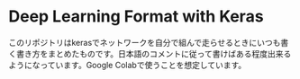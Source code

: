 # Deep Learning Format with Keras

このリポジトリはkerasでネットワークを自分で組んで走らせるときにいつも書く書き方をまとめたものです。日本語のコメントに従って書けばある程度出来るようになっています。Google Colabで使うことを想定しています。
